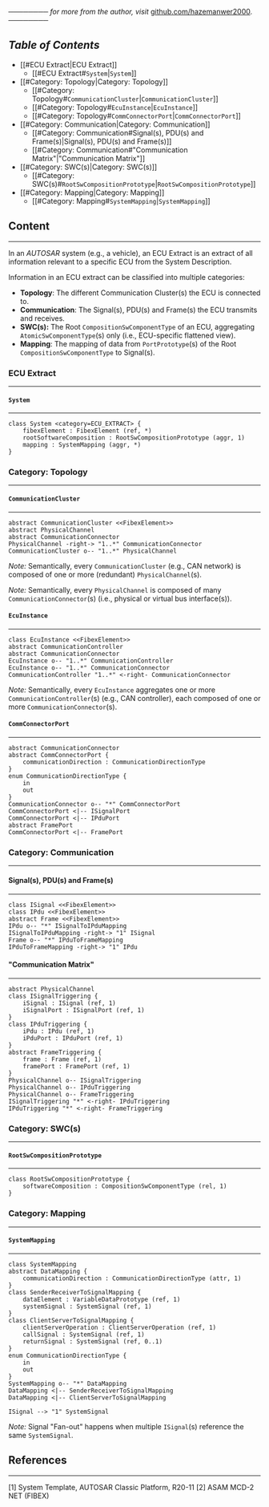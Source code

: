 ──────── *for more from the author, visit* [github.com/hazemanwer2000](https://github.com/hazemanwer2000). ────────
## *Table of Contents*
- [[#ECU Extract|ECU Extract]]
	- [[#ECU Extract#`System`|`System`]]
- [[#Category: Topology|Category: Topology]]
	- [[#Category: Topology#`CommunicationCluster`|`CommunicationCluster`]]
	- [[#Category: Topology#`EcuInstance`|`EcuInstance`]]
	- [[#Category: Topology#`CommConnectorPort`|`CommConnectorPort`]]
- [[#Category: Communication|Category: Communication]]
	- [[#Category: Communication#Signal(s), PDU(s) and Frame(s)|Signal(s), PDU(s) and Frame(s)]]
	- [[#Category: Communication#"Communication Matrix"|"Communication Matrix"]]
- [[#Category: SWC(s)|Category: SWC(s)]]
	- [[#Category: SWC(s)#`RootSwCompositionPrototype`|`RootSwCompositionPrototype`]]
- [[#Category: Mapping|Category: Mapping]]
	- [[#Category: Mapping#`SystemMapping`|`SystemMapping`]]
## Content
---
In an *AUTOSAR* system (e.g., a vehicle), an ECU Extract is an extract of all information relevant to a specific ECU from the System Description.

Information in an ECU extract can be classified into multiple categories:
* **Topology**: The different Communication Cluster(s) the ECU is connected to.
* **Communication**: The Signal(s), PDU(s) and Frame(s) the ECU transmits and receives.
* **SWC(s):** The Root `CompositionSwComponentType` of an ECU, aggregating `AtomicSwComponentType`(s) only (i.e., ECU-specific flattened view).
* **Mapping**: The mapping of data from `PortPrototype`(s) of the Root `CompositionSwComponentType` to Signal(s).
### ECU Extract
---
#### `System`
---
```plantuml
class System <category=ECU_EXTRACT> {
	fibexElement : FibexElement (ref, *)
	rootSoftwareComposition : RootSwCompositionPrototype (aggr, 1)
	mapping : SystemMapping (aggr, *)
}
```
### Category: Topology
---
#### `CommunicationCluster`
---
```plantuml
abstract CommunicationCluster <<FibexElement>>
abstract PhysicalChannel
abstract CommunicationConnector
PhysicalChannel -right-> "1..*" CommunicationConnector
CommunicationCluster o-- "1..*" PhysicalChannel
```

*Note:* Semantically, every `CommunicationCluster` (e.g., CAN network) is composed of one or more (redundant) `PhysicalChannel`(s).

*Note:* Semantically, every `PhysicalChannel` is composed of many `CommunicationConnector`(s) (i.e., physical or virtual bus interface(s)).
#### `EcuInstance`
---
```plantuml
class EcuInstance <<FibexElement>>
abstract CommunicationController
abstract CommunicationConnector
EcuInstance o-- "1..*" CommunicationController
EcuInstance o-- "1..*" CommunicationConnector
CommunicationController "1..*" <-right- CommunicationConnector
```

*Note:* Semantically, every `EcuInstance` aggregates one or more `CommunicationController`(s) (e.g., CAN controller), each composed of one or more `CommunicationConnector`(s).
#### `CommConnectorPort`
---
```plantuml
abstract CommunicationConnector
abstract CommConnectorPort {
	communicationDirection : CommunicationDirectionType
}
enum CommunicationDirectionType {
	in
	out
}
CommunicationConnector o-- "*" CommConnectorPort
CommConnectorPort <|-- ISignalPort
CommConnectorPort <|-- IPduPort
abstract FramePort
CommConnectorPort <|-- FramePort
```
### Category: Communication
---
#### Signal(s), PDU(s) and Frame(s)
---
```plantuml
class ISignal <<FibexElement>>
class IPdu <<FibexElement>>
abstract Frame <<FibexElement>>
IPdu o-- "*" ISignalToIPduMapping
ISignalToIPduMapping -right-> "1" ISignal
Frame o-- "*" IPduToFrameMapping
IPduToFrameMapping -right-> "1" IPdu
```
#### "Communication Matrix"
---
```plantuml
abstract PhysicalChannel
class ISignalTriggering {
	iSignal : ISignal (ref, 1)
	iSignalPort : ISignalPort (ref, 1)
}
class IPduTriggering {
	iPdu : IPdu (ref, 1)
	iPduPort : IPduPort (ref, 1)
}
abstract FrameTriggering {
	frame : Frame (ref, 1)
	framePort : FramePort (ref, 1)
}
PhysicalChannel o-- ISignalTriggering
PhysicalChannel o-- IPduTriggering
PhysicalChannel o-- FrameTriggering
ISignalTriggering "*" <-right- IPduTriggering
IPduTriggering "*" <-right- FrameTriggering
```
### Category: SWC(s)
---
#### `RootSwCompositionPrototype`
---
```plantuml
class RootSwCompositionPrototype {
	softwareComposition : CompositionSwComponentType (rel, 1)
}
```
### Category: Mapping
---
#### `SystemMapping`
---
```plantuml
class SystemMapping
abstract DataMapping {
	communicationDirection : CommunicationDirectionType (attr, 1)
}
class SenderReceiverToSignalMapping {
	dataElement : VariableDataPrototype (ref, 1)
	systemSignal : SystemSignal (ref, 1)
}
class ClientServerToSignalMapping {
	clientServerOperation : ClientServerOperation (ref, 1)
	callSignal : SystemSignal (ref, 1)
	returnSignal : SystemSignal (ref, 0..1)
}
enum CommunicationDirectionType {
	in
	out
}
SystemMapping o-- "*" DataMapping
DataMapping <|-- SenderReceiverToSignalMapping
DataMapping <|-- ClientServerToSignalMapping
```

```plantuml
ISignal --> "1" SystemSignal
```

*Note:* Signal "Fan-out" happens when multiple `ISignal`(s) reference the same `SystemSignal`. 
## References
---
[1] System Template, AUTOSAR Classic Platform, R20-11
[2] ASAM MCD-2 NET (FIBEX)